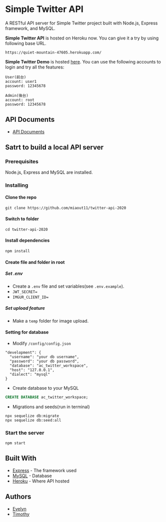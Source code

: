 # Simple Twitter API  
A RESTful API server for Simple Twitter project built with Node.js, Express framework, and MySQL.  

**Simple Twitter API** is hosted on Heroku now. You can give it a try by using following base URL.  
```
https://quiet-mountain-47605.herokuapp.com/
```

**Simple Twitter Demo** is hosted [here](https://yuwen-ctw.github.io/simple_twitter/login). You can use the following accounts to login and try all the features:  
```
User(前台)
account: user1
password: 12345678

Admin(後台)
account: root
password: 12345678
```
## API Documents  
* [API Documents](https://gabby-chimpanzee-de2.notion.site/API-Documents-8fbcef78100c4d3ebde095c3031a0856)  

## Satrt to build a local API server  
### Prerequisites
Node.js, Express and MySQL are installed.

### Installing
#### Clone the repo  
```
git clone https://github.com/miaout11/twitter-api-2020
```
#### Switch to folder  
```
cd twitter-api-2020
```
#### Install dependencies  
```
npm install
```
#### Create file and folder in root
##### Set .env
* Create a `.env` file and set variables(see `.env.example`). 
* `JWT_SECRET=`
* `IMGUR_CLIENT_ID=`
##### Set upload feature
* Make a `temp` folder for image upload.
#### Setting for database  
* Modify `/config/config.json`
```
"development": {
  "username": "your db username",
  "password": "your db password",
  "database": "ac_twitter_workspace",
  "host": "127.0.0.1",
  "dialect": "mysql"
}
```
* Create database to your MySQL  
```SQL
CREATE DATABASE ac_twitter_workspace;
```
* Migrations and seeds(run in terminal)  
```
npx sequelize db:migrate
npx sequelize db:seed:all
```
### Start the server  
```
npm start
```
## Built With  

* [Express](https://expressjs.com/) - The framework used  
* [MySQL](https://www.mysql.com/) - Database  
* [Heroku](https://www.heroku.com/platform) - Where API hosted  

## Authors  
* [Evelyn](https://github.com/miaout11)  
* [Timothy](https://github.com/Coli-co)  
